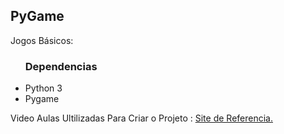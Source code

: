 <h2>PyGame</h2>
<p>
Jogos Básicos:
<ul>  
<h3>Dependencias</h3>
<li>Python 3</li>
<li>Pygame</li>
</ul>  
Video Aulas Ultilizadas Para Criar o Projeto :
<a href="https://pythonprogramming.net/">Site de Referencia.</a></p>
